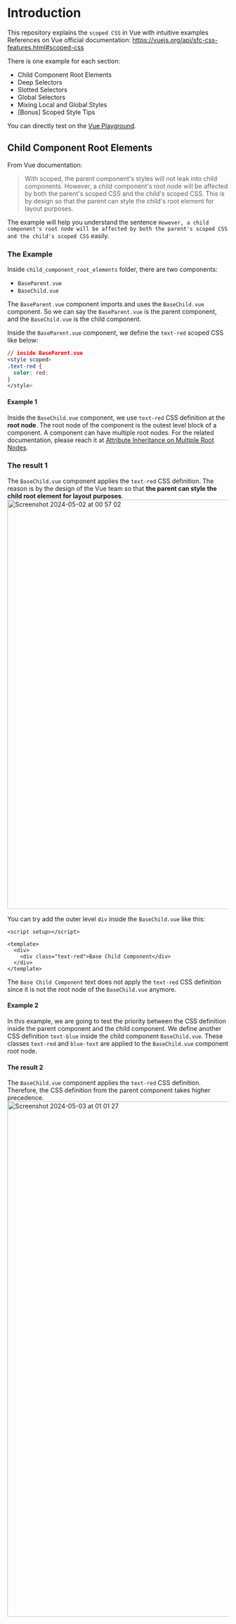 # Introduction
This repository explains the `scoped CSS` in Vue with intuitive examples
References on Vue official documentation: https://vuejs.org/api/sfc-css-features.html#scoped-css

There is one example for each section:
- Child Component Root Elements
- Deep Selectors
- Slotted Selectors
- Global Selectors
- Mixing Local and Global Styles
- [Bonus] Scoped Style Tips

You can directly test on the [Vue Playground](https://play.vuejs.org/#eNp9kUFLwzAUx7/KM5cqzBXR0+gGKgP1oKKCl1xG99ZlpklIXuag9Lv7krK5w9it7//7v/SXthP3zo23EcVEVKH2yhEEpOhm0qjWWU/QgccV9LDytoWCq4U00tTWBII2NDBN/LJ4Qq0tfFuvlxfFlTRVORzHB/FA2Dq9IOQJoFrfzLouL/d9VfKUU2VcJNhet3aJeioFcymgZFiVR/tiJCjw61eqGW+CNWzepX0pats6pdG/OVKsJ8UEMklswXa/LzkjH3G0z+s11j8n8k3YpUyKd48B/RalODBa+AZpwPPPV9zx8wGyfdTcPgM/MFgdk+NQe4hmydpHvWz7nL+/Ms1XmO8ITdhfKommZp/7UvA/eTxz9X/d2/Fd3pOmF/0fEx+nNQ==).

## Child Component Root Elements
From Vue documentation:

> With scoped, the parent component's styles will not leak into child components. However, a child component's root node will be affected by both the parent's scoped CSS and the child's scoped CSS. This is by design so that the parent can style the child's root element for layout purposes.

The example will help you understand the sentence `However, a child component's root node will be affected by both the parent's scoped CSS and the child's scoped CSS` easily.

### The Example
Inside `child_component_root_elements` folder, there are two components:
- `BaseParent.vue`
- `BaseChild.vue`

The `BaseParent.vue` component imports and uses the `BaseChild.vue` component. So we can say the `BaseParent.vue` is the parent component, and the `BaseChild.vue` is the child component.

Inside the `BaseParent.vue` component, we define the `text-red` scoped CSS like below:

```CSS
// inside BaseParent.vue
<style scoped>
.text-red {
  color: red;
}
</style>
```
#### Example 1
Inside the `BaseChild.vue` component, we use `text-red` CSS definition at the **root node**. The root node
of the component is the outest level block of a component. A component can have multiple root nodes. For
the related documentation, please reach it at [Attribute Inheritance on Multiple Root Nodes](https://vuejs.org/guide/components/attrs.html#attribute-inheritance-on-multiple-root-nodes).

### The result 1
The `BaseChild.vue` component applies the `text-red` CSS definition. The reason is by the design of the Vue team so that **the parent can style the child root element for layout purposes**.
<img width="930" alt="Screenshot 2024-05-02 at 00 57 02" src="https://github.com/hakunamalaton/vue-scoped-css-example/assets/84494783/9d601ff7-540d-4ff4-adaa-df3068d397fc">

You can try add the outer level `div` inside the `BaseChild.vue` like this:

```VueJS
<script setup></script>

<template>
  <div>
    <div class="text-red">Base Child Component</div>
  </div>
</template>
```

The `Base Child Component` text does not apply the `text-red` CSS definition since it is not the root node of the `BaseChild.vue` anymore.

#### Example 2
In this example, we are going to test the priority between the CSS definition inside the parent component
and the child component.
We define another CSS definition `text-blue` inside the child component `BaseChild.vue`. These classes
`text-red` and `blue-text` are applied to the `BaseChild.vue` component root node.

#### The result 2
The `BaseChild.vue` component applies the `text-red` CSS definition. Therefore, the CSS definition from
the parent component takes higher precedence.
<img width="1171" alt="Screenshot 2024-05-03 at 01 01 27" src="https://github.com/hakunamalaton/vue-scoped-css-example/assets/106505755/fb67b64f-cd86-44e8-b51e-894d98e83654">
